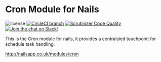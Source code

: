 # Cron Module for Nails

![license](https://img.shields.io/badge/license-MIT-green.svg)
[![CircleCI branch](https://img.shields.io/circleci/project/github/nails/module-cron.svg)](https://circleci.com/gh/nails/module-cron)
[![Scrutinizer Code Quality](https://scrutinizer-ci.com/g/nails/module-cron/badges/quality-score.png)](https://scrutinizer-ci.com/g/nails/module-cron)
[![Join the chat on Slack!](https://now-examples-slackin-rayibnpwqe.now.sh/badge.svg)](https://nails-app.slack.com/shared_invite/MTg1NDcyNjI0ODcxLTE0OTUwMzA1NTYtYTZhZjc5YjExMQ)

This is the Cron module for nails, it provides a centralsied touchpoint for schedule task handling.


http://nailsapp.co.uk/modules/cron